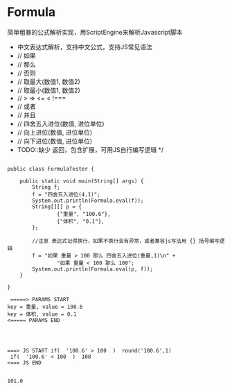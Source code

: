 # Formula
简单粗暴的公式解析实现，用ScriptEngine来解析Javascript脚本


* 中文表达式解析，支持中文公式，支持JS常见语法
 * // 如果
 * // 那么
 * // 否则
 * // 取最大(数值1, 数值2)
 * // 取最小(数值1, 数值2)
 * // > => <= < !===
 * // 或者
 * // 并且
 * // 四舍五入进位(数值, 进位单位)
 * // 向上进位(数值, 进位单位)
 * // 向下进位(数值, 进位单位)
 * TODO::缺少 返回，包含扩展，可用JS自行编写逻辑
 */

```
 
public class FormulaTester {

    public static void main(String[] args) {
        String f;
        f = "四舍五入进位(4,1)";
        System.out.println(Formula.eval(f));
        String[][] p = {
                {"重量", "100.6"},
                {"体积", "0.1"},
        };

        //注意 表达式记得换行，如果不换行会有异常，或者兼容js写法用 {} 括号编写逻辑
        f = "如果 重量 > 100 那么 四舍五入进位(重量,1)\n" +
                "如果 重量 < 100 那么 100";
        System.out.println(Formula.eval(p, f));
    }

}

```

```
 =====> PARAMS START
key = 重量, value = 100.6
key = 体积, value = 0.1
<===== PARAMS END 




===> JS START if(  '100.6' > 100  )  round('100.6',1)
 if(  '100.6' < 100  )  100
<=== JS END


101.0
```
